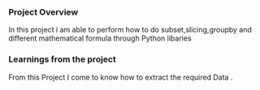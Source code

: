 ### Project Overview

 In this project i am able to perform how to do subset,slicing,groupby and different mathematical formula through Python libaries


### Learnings from the project

 From this Project I come to know  how to extract the required Data .


